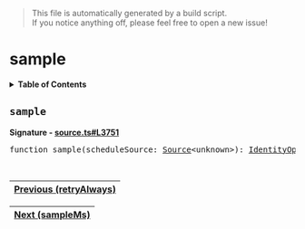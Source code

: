 > This file is automatically generated by a build script.<br>If you notice anything off, please feel free to open a new issue!

# sample

<details><summary><b>Table of Contents</b></summary>

1. [<code>sample</code>](#sample)</details>

## <a name="sample"></a><code>sample</code>

<b>Signature - [source.ts#L3751](..\/..\/packages\/core\/src\/source.ts#L3751)</b>

<pre>function sample(scheduleSource: <a href="../03-api-source/00-Source.md#Source-Interface">Source</a>&lt;unknown&gt;): <a href="001-IdentityOperator.md#IdentityOperator">IdentityOperator</a></pre><br>

| [Previous \(retryAlways\)](060-retryAlways.md#readme) |
| --- |

<div align="right">

| [Next \(sampleMs\)](062-sampleMs.md#readme) |
| --- |
</div>
